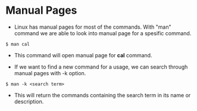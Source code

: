 
# Manual Pages
 * Linux has manual pages for most of the commands. With "man" command we are able to look into manual page for a spesific command.

 ```
 $ man cal
 ```
 * This command will open manual page for **cal** command.

 * If we want to find a new command for a usage, we can search through manual pages with -k option.
 ```
 $ man -k <search term>
 ```
 * This will return the commands containing the search term in its name or description.